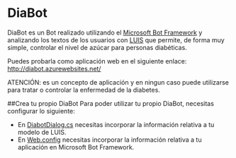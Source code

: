 # DiaBot

DiaBot es un Bot realizado utilizando el [Microsoft Bot Framework](https://dev.botframework.com/) y analizando los textos de los usuarios con [LUIS](https://www.luis.ai/) que permite, de forma muy simple, controlar el nivel de azúcar para personas diabéticas.

Puedes probarla como aplicación web en el siguiente enlace: http://diabot.azurewebsites.net/

ATENCIÓN: es un concepto de aplicación y en ningun caso puede utilizarse para tratar o controlar la enfermedad de la diabetes.

##Crea tu propio DiaBot
Para poder utilizar tu propio DiaBot, necesitas configurar lo siguiente:
- En [DiabotDialog.cs](https://github.com/diegomrtnzg/DiaBot/blob/master/DiaBot/DiaBot/Dialog/DiabotDialog.cs) necesitas incorporar la información relativa a tu modelo de LUIS.
- En [Web.config](https://github.com/diegomrtnzg/DiaBot/blob/master/DiaBot/DiaBot/Web.config) necesitas incorporar la información relativa a tu aplicación en Microsoft Bot Framework.
